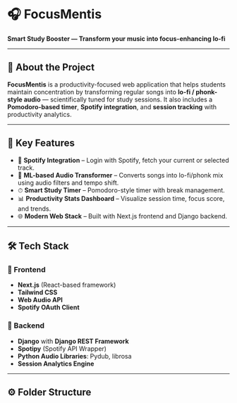 # 🎧 FocusMentis

**Smart Study Booster — Transform your music into focus-enhancing lo-fi**

---

## 🚀 About the Project

**FocusMentis** is a productivity-focused web application that helps students maintain concentration by transforming regular songs into **lo-fi / phonk-style audio** — scientifically tuned for study sessions. It also includes a **Pomodoro-based timer**, **Spotify integration**, and **session tracking** with productivity analytics.

---

## 🧠 Key Features

- 🎵 **Spotify Integration** – Login with Spotify, fetch your current or selected track.
- 🧬 **ML-based Audio Transformer** – Converts songs into lo-fi/phonk mix using audio filters and tempo shift.
- ⏱ **Smart Study Timer** – Pomodoro-style timer with break management.
- 📊 **Productivity Stats Dashboard** – Visualize session time, focus score, and trends.
- 🌐 **Modern Web Stack** – Built with Next.js frontend and Django backend.

---

## 🛠️ Tech Stack

### 🔹 Frontend
- **Next.js** (React-based framework)
- **Tailwind CSS**
- **Web Audio API**
- **Spotify OAuth Client**

### 🔹 Backend
- **Django** with **Django REST Framework**
- **Spotipy** (Spotify API Wrapper)
- **Python Audio Libraries**: Pydub, librosa
- **Session Analytics Engine**

---

## ⚙️ Folder Structure

